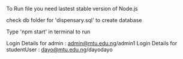 To Run file you need lastest stable version of Node.js

check db folder for 'dispensary.sql' to create database

Type 'npm start' in terminal to run


Login Details for admin : admin@mtu.edu.ng/admin1
Login Details for studentUser : dayo@mtu.edu.ng/dayodayo
